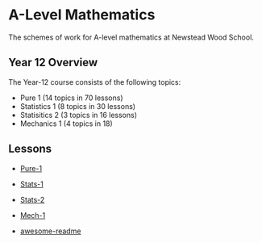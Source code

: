 # A-Level Mathematics

The schemes of work for A-level mathematics at Newstead Wood School.

## Year 12 Overview

The Year-12 course consists of the following topics:

* Pure 1 (14 topics in 70 lessons)
* Statistics 1 (8 topics in 30 lessons)
* Statisitics 2 (3 topics in 16 lessons)
* Mechanics 1 (4 topics in 18)

## Lessons

* [Pure-1](https://github.com/DBE001/EULER/tree/main/3_KS_5/A-Level/1_Pure_1)
* [Stats-1](https://github.com/DBE001/EULER/tree/main/3_KS_5/A-Level/3_Stats_1)
* [Stats-2](https://github.com/DBE001/EULER/tree/main/3_KS_5/A-Level/4_Stats_2)
* [Mech-1](https://github.com/DBE001/EULER/tree/main/3_KS_5/A-Level/5_Mech_1)


* [awesome-readme](https://github.com/matiassingers/awesome-readme)
